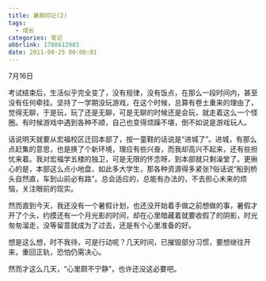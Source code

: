 ```yaml
---
title: 暑期印记(2)
tags:
  - 成长
categories: 笔记
abbrlink: 1788612903
date: 2011-08-25 00:00:01
---
```


7月16日

考试结束后，生活似乎完全变了，没有规律，没有饭点，在那么一段时间内，甚至没有任何牵挂。坚持了一学期没玩游戏，在这个时候，总算有卷土重来的理由了，觉得无聊，于是玩，玩了还是无聊，可是无聊的时候还是会玩，就走着这么一个怪圈。有时候游戏中遇到各种不顺，自己也变得烦躁不堪，倒不如说是游戏玩人。

话说明天就要从宏福校区迁回本部了，按一童鞋的话说是“进城了”。进城，有那么点赶集的意思，也是换了个新环境，理应有些兴奋，而我却高兴不起来，还有些担忧来着。我对宏福学五楼的独卫，可是无限的怀念呀，到本部就只剩澡堂了。更揪心的是，本部这么点小地盘，如此多大学生，那各种资源得多紧张?俗话说“船到桥头自然直，车到山前必有路”。总会适应的，总能有办法的，不去担心未来的烦恼，关注眼前的现实。

然而直到今天，我还没有一个暑假计划，也还没开始着手做之前想做的事，暑假才开了个头，约摸还有一个月光影的时间，却在心里暗藏着就要收假了的阴影，时光匆匆溜走，没等留意就成为了过去，还是有个心里准备的好。

想是这么想，时不我待，可是行动呢？几天时间，已摧毁部分习惯，要想继往开来，重回正轨，恐怕仍需决心。

然而才这么几天，“心里颇不宁静”，也许还没这必要吧。
